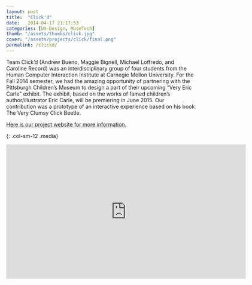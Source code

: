 ```yaml
---
layout: post
title:  "Click'd"
date:   2014-04-17 21:17:53
categories: [UX-Design, MuseTech]
thumb: "/assets/thumbs/click.jpg"
cover: "/assets/projects/click/final.png"
permalink: /clickd/
---
```



<p>
Team Click’d (Andrew Bueno, Maggie Bignell, Michael Loffredo, and Caroline Record) was an interdisciplinary group of four students from the Human Computer Interaction Institute at Carnegie Mellon University. For the Fall 2014 semester, we had the amazing opportunity of partnering with the Pittsburgh Children’s Museum to design a part of their upcoming “Very Eric Carle” exhibit. The exhibit, based on the works of famed children’s author/illustrator Eric Carle, will be premiering in June 2015. Our contribution was a prototype of an interactive experience based on his book The Very Clumsy Click Beetle.</p>

<a href="http://mloffredo.com/clickd/" target="_blank">Here is our project website for more information.</a>


{: .col-sm-12 .media}
<div class="video-container">
<iframe src="https://player.vimeo.com/video/113922834?color=de4930" width="640" height="360" frameborder="0" webkitallowfullscreen mozallowfullscreen allowfullscreen></iframe> </div>
